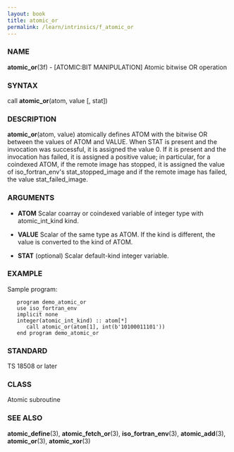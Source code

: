 ```yaml
---
layout: book
title: atomic_or
permalink: /learn/intrinsics/f_atomic_or
---
```

### NAME

**atomic\_or**(3f) - \[ATOMIC:BIT MANIPULATION\]
Atomic bitwise OR operation

### SYNTAX

call **atomic\_or**(atom, value \[, stat\])

### DESCRIPTION

**atomic\_or**(atom, value) atomically defines ATOM with the bitwise OR
between the values of ATOM and VALUE. When STAT is present and the
invocation was successful, it is assigned the value 0. If it is present
and the invocation has failed, it is assigned a positive value; in
particular, for a coindexed ATOM, if the remote image has stopped, it is
assigned the value of iso\_fortran\_env's stat\_stopped\_image and if
the remote image has failed, the value stat\_failed\_image.

### ARGUMENTS

  - **ATOM**
    Scalar coarray or coindexed variable of integer type with
    atomic\_int\_kind kind.

  - **VALUE**
    Scalar of the same type as ATOM. If the kind is different, the value
    is converted to the kind of ATOM.

  - **STAT**
    (optional) Scalar default-kind integer variable.

### EXAMPLE

Sample program:

```
   program demo_atomic_or
   use iso_fortran_env
   implicit none
   integer(atomic_int_kind) :: atom[*]
      call atomic_or(atom[1], int(b'10100011101'))
   end program demo_atomic_or
```

### STANDARD

TS 18508 or later

### CLASS

Atomic subroutine

### SEE ALSO

**atomic\_define**(3), **atomic\_fetch\_or**(3),
**iso\_fortran\_env**(3), **atomic\_add**(3), **atomic\_or**(3),
**atomic\_xor**(3)
